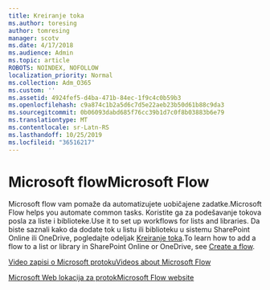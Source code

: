 ```yaml
---
title: Kreiranje toka
ms.author: toresing
author: tomresing
manager: scotv
ms.date: 4/17/2018
ms.audience: Admin
ms.topic: article
ROBOTS: NOINDEX, NOFOLLOW
localization_priority: Normal
ms.collection: Adm_O365
ms.custom: ''
ms.assetid: 4924fef5-d4ba-471b-84ec-1f9c4c0b59b3
ms.openlocfilehash: c9a874c1b2a5d6c7d5e22aeb23b50d61b88c9da3
ms.sourcegitcommit: 0b06093dabd685f76cc39b1d7c0f8b03883b6e79
ms.translationtype: MT
ms.contentlocale: sr-Latn-RS
ms.lasthandoff: 10/25/2019
ms.locfileid: "36516217"
---
```

# <a name="microsoft-flow"></a><span data-ttu-id="3eb05-102">Microsoft flow</span><span class="sxs-lookup"><span data-stu-id="3eb05-102">Microsoft Flow</span></span>

<span data-ttu-id="3eb05-103">Microsoft flow vam pomaže da automatizujete uobičajene zadatke.</span><span class="sxs-lookup"><span data-stu-id="3eb05-103">Microsoft Flow helps you automate common tasks.</span></span> <span data-ttu-id="3eb05-104">Koristite ga za podešavanje tokova posla za liste i biblioteke.</span><span class="sxs-lookup"><span data-stu-id="3eb05-104">Use it to set up workflows for lists and libraries.</span></span> <span data-ttu-id="3eb05-105">Da biste saznali kako da dodate tok u listu ili biblioteku u sistemu SharePoint Online ili OneDrive, pogledajte odeljak [Kreiranje toka](https://go.microsoft.com/fwlink/?linkid=869408).</span><span class="sxs-lookup"><span data-stu-id="3eb05-105">To learn how to add a flow to a list or library in SharePoint Online or OneDrive, see [Create a flow](https://go.microsoft.com/fwlink/?linkid=869408).</span></span>
  
[<span data-ttu-id="3eb05-106">Video zapisi o Microsoft protoku</span><span class="sxs-lookup"><span data-stu-id="3eb05-106">Videos about Microsoft Flow</span></span>](https://go.microsoft.com/fwlink/?linkid=864641)
  
[<span data-ttu-id="3eb05-107">Microsoft Web lokacija za protok</span><span class="sxs-lookup"><span data-stu-id="3eb05-107">Microsoft Flow website</span></span>](https://go.microsoft.com/fwlink/?linkid=864642)
  

